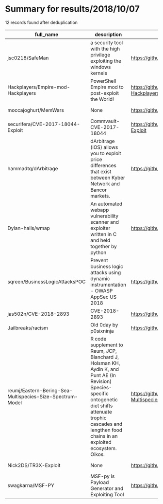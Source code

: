 
# Summary for results/2018/10/07
    
12 records found after deduplication

| full_name | description | html_url | matched_list | matched_count | pushed_at | size | stargazers_count | language | forks_count |
|-----------------------------------------------------------|----------------------------------------------------------------------------------------------------------------------------------------------------------------------------------------------------------------------------|------------------------------------------------------------------------------|----------------------|-----------------|---------------------------|--------|--------------------|------------|---------------|
| jsc0218/SafeMan | a security tool with the high privilege exploiting the windows kernels | https://github.com/jsc0218/SafeMan | ['exploit'] | 1 | 2018-10-07 10:07:39+00:00 | 706 | 7 | C | 1 |
| Hackplayers/Empire-mod-Hackplayers | PowerShell Empire mod to post-exploit the World! | https://github.com/Hackplayers/Empire-mod-Hackplayers | ['exploit'] | 1 | 2018-10-07 13:15:19+00:00 | 8915 | 122 | PowerShell | 40 |
| moccajoghurt/MemWars | None | https://github.com/moccajoghurt/MemWars | ['exploit'] | 1 | 2018-10-07 14:05:33+00:00 | 37989 | 32 | C++ | 17 |
| securifera/CVE-2017-18044-Exploit | Commvault-CVE-2017-18044 | https://github.com/securifera/CVE-2017-18044-Exploit | ['cve-2', 'exploit'] | 2 | 2018-10-07 18:12:55+00:00 | 8 | 3 | C++ | 5 |
| hammadtq/dArbitrage | dArbitrage (iOS) allows you to exploit price differences that exist between Kyber Network and Bancor markets. | https://github.com/hammadtq/dArbitrage | ['exploit'] | 1 | 2018-10-07 17:48:08+00:00 | 57137 | 5 | HTML | 2 |
| Dylan-halls/wmap | An automated webapp vulnerability scanner and exploiter written in C and held together by python | https://github.com/Dylan-halls/wmap | ['exploit'] | 1 | 2018-10-07 14:14:01+00:00 | 151 | 1 | C | 0 |
| sqreen/BusinessLogicAttacksPOC | Prevent business logic attacks using dynamic instrumentation - OWASP AppSec US 2018 | https://github.com/sqreen/BusinessLogicAttacksPOC | ['attack poc'] | 1 | 2018-10-07 06:50:21+00:00 | 4 | 1 | Ruby | 1 |
| jas502n/CVE-2018-2893 | CVE-2018-2893 | https://github.com/jas502n/CVE-2018-2893 | ['cve-2'] | 1 | 2018-10-07 09:53:54+00:00 | 2737 | 10 | Python | 9 |
| Jailbreaks/racism | Old 0day by p0sixninja | https://github.com/Jailbreaks/racism | ['0day'] | 1 | 2018-10-07 15:08:11+00:00 | 235 | 2 | Roff | 2 |
| reumj/Eastern-Bering-Sea-Multispecies-Size-Spectrum-Model | R code supplement to Reum, JCP, Blanchard J, Holsman KH, Aydin K, and Punt AE (In Revision) Species-specific ontogenetic diet shifts attenuate trophic cascades and lengthen food chains in an exploited ecosystem. Oikos. | https://github.com/reumj/Eastern-Bering-Sea-Multispecies-Size-Spectrum-Model | ['exploit'] | 1 | 2018-10-07 20:55:53+00:00 | 0 | 0 | | 0 |
| Nick2DS/TR3X-Exploit | None | https://github.com/Nick2DS/TR3X-Exploit | ['exploit'] | 1 | 2018-10-07 21:25:04+00:00 | 0 | 0 | | 0 |
| swagkarna/MSF-PY | MSF-py is Payload Generator and Exploiting Tool | https://github.com/swagkarna/MSF-PY | ['exploit'] | 1 | 2018-10-07 19:11:28+00:00 | 22 | 0 | | 0 |
